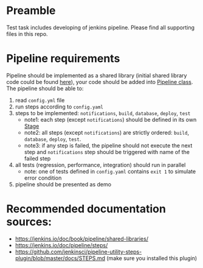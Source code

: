 # Preamble
Test task includes developing of jenkins pipeline. Please find all supporting files in this repo.

# Pipeline requirements

Pipeline should be implemented as a shared library (initial shared library code could be found [here](https://github.com/glebsamsonov-nbcuni/test-pipeline-library)), your code should be added into [Pipeline class](https://github.com/glebsamsonov-nbcuni/test-pipeline-library/blob/master/src/com/example/Pipeline.groovy). 
The pipeline should be able to:

1. read `config.yml` file
2. run steps according to `config.yaml`
3. steps to be implemented: `notifications`, `build`, `database`, `deploy`, `test`
    * note1: each step (except `notifications`) should be defined in its own [Stage](https://jenkins.io/doc/pipeline/steps/pipeline-stage-step/)
    * note2: all steps (except `notifications`) are strictly ordered: `build`, `database`, `deploy`, `test`.
    * note3: if any step is failed, the pipeline should not execute the next step and `notifications` step should be triggered with name of the failed step
5. all tests (regression, performance, integration) should run in parallel
    * note: one of tests defined in `config.yaml` contains `exit 1` to simulate error condition
6. pipeline should be presented as demo

# Recommended documentation sources:

* https://jenkins.io/doc/book/pipeline/shared-libraries/
* https://jenkins.io/doc/pipeline/steps/ 
* https://github.com/jenkinsci/pipeline-utility-steps-plugin/blob/master/docs/STEPS.md (make sure you installed this plugin)
